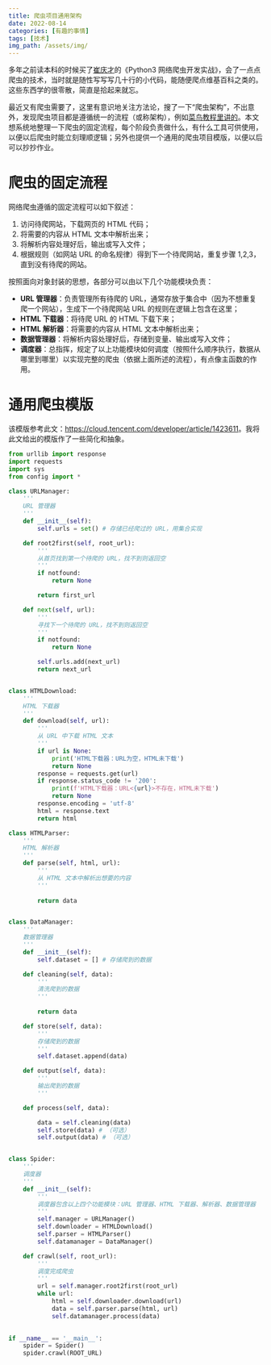 ```yaml
---
title: 爬虫项目通用架构
date: 2022-08-14
categories: [有趣的事情]
tags: [技术]
img_path: /assets/img/
---
```



多年之前读本科的时候买了[崔庆才](https://cuiqingcai.com)的《Python3 网络爬虫开发实战》，会了一点点爬虫的技术，当时就是随性写写写几十行的小代码，能随便爬点维基百科之类的。这些东西学的很零散，简直是拾起来就忘。

最近又有爬虫需要了，这里有意识地关注方法论，搜了一下“爬虫架构”，不出意外，发现爬虫项目都是遵循统一的流程（或称架构），例如[菜鸟教程里讲的](https://www.runoob.com/w3cnote/python-spider-intro.html)。本文想系统地整理一下爬虫的固定流程，每个阶段负责做什么，有什么工具可供使用，以便以后爬虫时能立刻理顺逻辑；另外也提供一个通用的爬虫项目模版，以便以后可以抄抄作业。

# 爬虫的固定流程

网络爬虫遵循的固定流程可以如下叙述：

1. 访问待爬网站，下载网页的 HTML 代码；
2. 将需要的内容从 HTML 文本中解析出来；
3. 将解析内容处理好后，输出或写入文件；
4. 根据规则（如网站 URL 的命名规律）得到下一个待爬网站，重复步骤 1,2,3，直到没有待爬的网站。

按照面向对象封装的思想，各部分可以由以下几个功能模块负责：

- **URL 管理器**：负责管理所有待爬的 URL，通常存放于集合中（因为不想重复爬一个网站），生成下一个待爬网站 URL 的规则在逻辑上包含在这里；
- **HTML 下载器**：将待爬 URL 的 HTML 下载下来；
- **HTML 解析器**：将需要的内容从 HTML 文本中解析出来；
- **数据管理器**：将解析内容处理好后，存储到变量、输出或写入文件；
- **调度器**：总指挥，规定了以上功能模块如何调度（按照什么顺序执行，数据从哪里到哪里）以实现完整的爬虫（依据上面所述的流程），有点像主函数的作用。

# 通用爬虫模版

该模版参考此文：<https://cloud.tencent.com/developer/article/1423611>。我将此文给出的模版作了一些简化和抽象。

```python
from urllib import response
import requests
import sys
from config import *

class URLManager:
    '''
    URL 管理器
    '''
    def __init__(self):
        self.urls = set() # 存储已经爬过的 URL，用集合实现

    def root2first(self, root_url):
        '''
        从首页找到第一个待爬的 URL，找不到则返回空
        '''
        if notfound:
            return None

        return first_url

    def next(self, url):
        '''
        寻找下一个待爬的 URL，找不到则返回空
        '''
        if notfound:
            return None

        self.urls.add(next_url)
        return next_url


class HTMLDownload:
    '''
    HTML 下载器
    '''
    def download(self, url):
        '''
        从 URL 中下载 HTML 文本
        '''
        if url is None:
            print('HTML下载器：URL为空，HTML未下载')
            return None
        response = requests.get(url)
        if response.status_code != '200':
            print(f'HTML下载器：URL<{url}>不存在，HTML未下载')
            return None
        response.encoding = 'utf-8'
        html = response.text
        return html

class HTMLParser:
    '''
    HTML 解析器
    '''
    def parse(self, html, url):
        '''
        从 HTML 文本中解析出想要的内容
        '''
        
        return data


class DataManager:
    '''
    数据管理器
    '''
    def __init__(self):
        self.dataset = [] # 存储爬到的数据

    def cleaning(self, data):
        '''
        清洗爬到的数据
        '''
        
        return data

    def store(self, data):
        '''
        存储爬到的数据
        '''
        self.dataset.append(data)

    def output(self, data):
        '''
        输出爬到的数据
        ''' 

    def process(self, data):

        data = self.cleaning(data)
        self.store(data) # （可选）
        self.output(data) # （可选）


class Spider:
    '''
    调度器
    '''
    def __init__(self):
        '''
        调度器包含以上四个功能模块：URL 管理器、HTML 下载器、解析器、数据管理器
        '''
        self.manager = URLManager()
        self.downloader = HTMLDownload()
        self.parser = HTMLParser()
        self.datamanager = DataManager()

    def crawl(self, root_url):
        '''
        调度完成爬虫
        '''
        url = self.manager.root2first(root_url)
        while url:
            html = self.downloader.download(url)
            data = self.parser.parse(html, url)
            self.datamanager.process(data)
            

if __name__ == '__main__':
    spider = Spider()
    spider.crawl(ROOT_URL)
```


